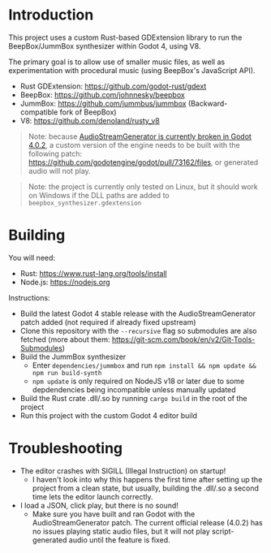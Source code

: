 # Introduction

This project uses a custom Rust-based GDExtension library to run the BeepBox/JummBox synthesizer within Godot 4, using V8.

The primary goal is to allow use of smaller music files, as well as experimentation with procedural music (using BeepBox's JavaScript API).

* Rust GDExtension: https://github.com/godot-rust/gdext
* BeepBox: https://github.com/johnnesky/beepbox
* JummBox: https://github.com/jummbus/jummbox (Backward-compatible fork of BeepBox)
* V8: https://github.com/denoland/rusty_v8

> Note: because [AudioStreamGenerator is currently broken in Godot 4.0.2](https://github.com/godotengine/godot/issues/65155), a custom version of the engine needs to be built with the following patch: https://github.com/godotengine/godot/pull/73162/files, or generated audio will not play.

> Note: the project is currently only tested on Linux, but it should work on Windows if the DLL paths are added to `beepbox_synthesizer.gdextension`

# Building

You will need:

* Rust: https://www.rust-lang.org/tools/install
* Node.js: https://nodejs.org

Instructions:

* Build the latest Godot 4 stable release with the AudioStreamGenerator patch added (not required if already fixed upstream)
* Clone this repository with the `--recursive` flag so submodules are also fetched (more about them: https://git-scm.com/book/en/v2/Git-Tools-Submodules)
* Build the JummBox synthesizer
  - Enter `dependencies/jummbox` and run `npm install && npm update && npm run build-synth`
  - `npm update` is only required on NodeJS v18 or later due to some depdendencies being incompatible unless manually updated
* Build the Rust crate .dll/.so by running `cargo build` in the root of the project
* Run this project with the custom Godot 4 editor build

# Troubleshooting

* The editor crashes with SIGILL (Illegal Instruction) on startup!
  - I haven't look into why this happens the first time after setting up the project from a clean state, but usually, building the .dll/.so a second time lets the editor launch correctly.
* I load a JSON, click play, but there is no sound!
  - Make sure you have built and ran Godot with the AudioStreamGenerator patch. The current official release (4.0.2) has no issues playing static audio files, but it will not play script-generated audio until the feature is fixed.
